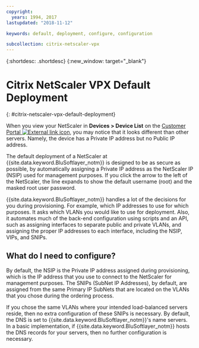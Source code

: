 ```yaml
---
copyright:
  years: 1994, 2017
lastupdated: "2018-11-12"

keywords: default, deployment, configure, configuration

subcollection: citrix-netscaler-vpx
---
```


{:shortdesc: .shortdesc}
{:new_window: target="_blank"}

# Citrix NetScaler VPX Default Deployment
{: #citrix-netscaler-vpx-default-deployment}

When you view your NetScaler in **Devices > Device List** on the [Customer Portal ![External link icon](../../icons/launch-glyph.svg "External link icon")](https://control.softlayer.com/), you may notice that it looks different than other servers. Namely, the device has a Private IP address but no Public IP address.

The default deployment of a NetScaler at {{site.data.keyword.BluSoftlayer_notm}} is designed to be as secure as possible, by automatically assigning a Private IP address as the NetScaler IP (NSIP) used for management purposes. If you click the arrow to the left of the NetScaler, the line expands to show the default username (root) and the masked root user password.

{{site.data.keyword.BluSoftlayer_notm}} handles a lot of the decisions for you during provisioning. For example, which IP addresses to use for which purposes. It asks which VLANs you would like to use for deployment. Also, it automates much of the back-end configuration using scripts and an API, such as assigning interfaces to separate public and private VLANs, and assigning the proper IP addresses to each interface, including the NSIP, VIPs, and SNIPs.

## What do I need to configure?

By default, the NSIP is the Private IP address assigned during provisioning, which is the IP address that you use to connect to the NetScaler for management purposes. The SNIPs (SubNet IP Addresses), by default, are assigned from the same Primary IP SubNets that are located on the VLANs that you chose during the ordering process.

If you chose the same VLANs where your intended load-balanced servers reside, then no extra configuration of these SNIPs is necessary. By default, the DNS is set to {{site.data.keyword.BluSoftlayer_notm}}'s name servers. In a basic implementation, if {{site.data.keyword.BluSoftlayer_notm}} hosts the DNS records for your servers, then no further configuration is necessary.
